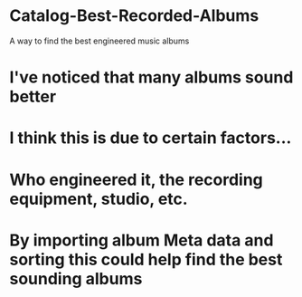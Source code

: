 # Catalog-Best-Recorded-Albums
A way to find the best engineered music albums
# I've noticed that many albums sound better
# I think this is due to certain factors...
# Who engineered it, the recording equipment, studio, etc.
# By importing album Meta data and sorting this could help find the best sounding albums
